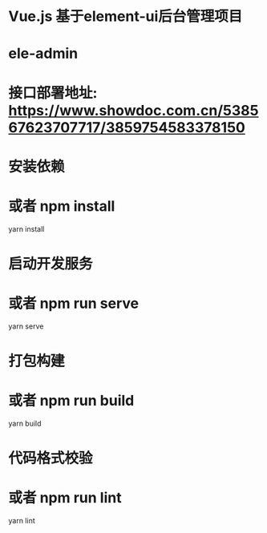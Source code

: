 # Vue.js 基于element-ui后台管理项目
# ele-admin
# 接口部署地址: https://www.showdoc.com.cn/538567623707717/3859754583378150

# 安装依赖
# 或者 npm install
yarn install

# 启动开发服务
# 或者 npm run serve
yarn serve

# 打包构建
# 或者 npm run build
yarn build

# 代码格式校验
# 或者 npm run lint
yarn lint
```